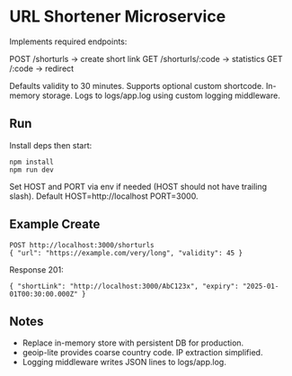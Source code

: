 # URL Shortener Microservice

Implements required endpoints:

POST /shorturls -> create short link
GET /shorturls/:code -> statistics
GET /:code -> redirect

Defaults validity to 30 minutes. Supports optional custom shortcode. In-memory storage. Logs to logs/app.log using custom logging middleware.

## Run

Install deps then start:

```
npm install
npm run dev
```

Set HOST and PORT via env if needed (HOST should not have trailing slash). Default HOST=http://localhost PORT=3000.

## Example Create
```
POST http://localhost:3000/shorturls
{ "url": "https://example.com/very/long", "validity": 45 }
```
Response 201:
```
{ "shortLink": "http://localhost:3000/AbC123x", "expiry": "2025-01-01T00:30:00.000Z" }
```

## Notes
- Replace in-memory store with persistent DB for production.
- geoip-lite provides coarse country code. IP extraction simplified.
- Logging middleware writes JSON lines to logs/app.log.

